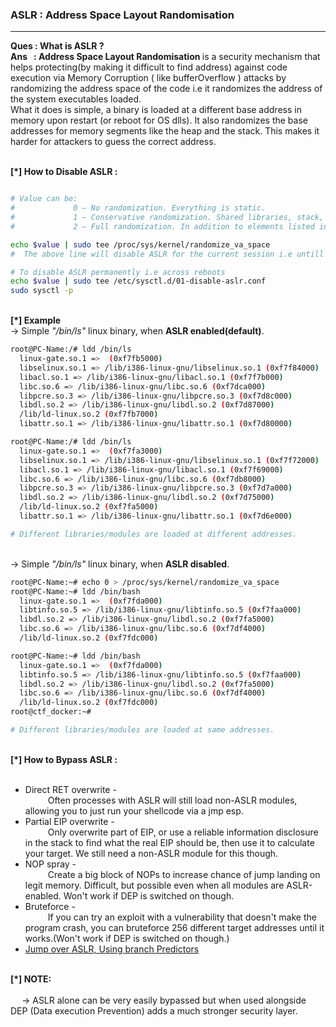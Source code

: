 
<h3> ASLR : Address Space Layout Randomisation </h3>
<hr>
<b> Ques : What is ASLR ? </b> 
</br> 
<b> Ans &nbsp; : Address Space Layout Randomisation </b> is a security mechanism that helps protecting(by making it difficult to find address) against code execution via Memory Corruption ( like bufferOverflow ) attacks by randomizing the address space of the code i.e it randomizes the address of the system executables loaded. </br>What it does is simple, a binary is loaded at a different base address in memory upon restart (or reboot for OS dlls). It also randomizes the base addresses for memory segments like the heap and the stack. This makes it harder for attackers to guess the correct address.
</br>
</br>

<b> [*] How to Disable ASLR : </br> </b>
```bash

# Value can be: 
#             0 – No randomization. Everything is static.
#             1 – Conservative randomization. Shared libraries, stack, mmap(), VDSO and heap are randomized.
#             2 – Full randomization. In addition to elements listed in the previous point, memory managed through brk() is also randomized.

echo $value | sudo tee /proc/sys/kernel/randomize_va_space 
#  The above line will disable ASLR for the current session i.e untill the machine is rebooted.

# To disable ASLR permanently i.e across reboots
echo $value | sudo tee /etc/sysctl.d/01-disable-aslr.conf
sudo sysctl -p
```

</br>
<b> [*] Example </br> </b>
-> Simple  <i>"/bin/ls"</i> linux binary, when <b>ASLR enabled(default)</b>.</br>

```bash
root@PC-Name:/# ldd /bin/ls
  linux-gate.so.1 =>  (0xf7fb5000)
  libselinux.so.1 => /lib/i386-linux-gnu/libselinux.so.1 (0xf7f84000)
  libacl.so.1 => /lib/i386-linux-gnu/libacl.so.1 (0xf7f7b000)
  libc.so.6 => /lib/i386-linux-gnu/libc.so.6 (0xf7dca000)
  libpcre.so.3 => /lib/i386-linux-gnu/libpcre.so.3 (0xf7d8c000)
  libdl.so.2 => /lib/i386-linux-gnu/libdl.so.2 (0xf7d87000)
  /lib/ld-linux.so.2 (0xf7fb7000)
  libattr.so.1 => /lib/i386-linux-gnu/libattr.so.1 (0xf7d80000)

root@PC-Name:/# ldd /bin/ls
  linux-gate.so.1 =>  (0xf7fa3000)                  
  libselinux.so.1 => /lib/i386-linux-gnu/libselinux.so.1 (0xf7f72000)
  libacl.so.1 => /lib/i386-linux-gnu/libacl.so.1 (0xf7f69000)
  libc.so.6 => /lib/i386-linux-gnu/libc.so.6 (0xf7db8000)
  libpcre.so.3 => /lib/i386-linux-gnu/libpcre.so.3 (0xf7d7a000)
  libdl.so.2 => /lib/i386-linux-gnu/libdl.so.2 (0xf7d75000)
  /lib/ld-linux.so.2 (0xf7fa5000)
  libattr.so.1 => /lib/i386-linux-gnu/libattr.so.1 (0xf7d6e000)

# Different libraries/modules are loaded at different addresses.
```

</br>
-> Simple <i>"/bin/ls"</i> linux binary, when <b>ASLR disabled</b>.</br>

```bash
root@PC-Name:~# echo 0 > /proc/sys/kernel/randomize_va_space 
root@PC-Name:~# ldd /bin/bash
  linux-gate.so.1 =>  (0xf7fda000)
  libtinfo.so.5 => /lib/i386-linux-gnu/libtinfo.so.5 (0xf7faa000)
  libdl.so.2 => /lib/i386-linux-gnu/libdl.so.2 (0xf7fa5000)
  libc.so.6 => /lib/i386-linux-gnu/libc.so.6 (0xf7df4000)
  /lib/ld-linux.so.2 (0xf7fdc000)

root@PC-Name:~# ldd /bin/bash
  linux-gate.so.1 =>  (0xf7fda000)
  libtinfo.so.5 => /lib/i386-linux-gnu/libtinfo.so.5 (0xf7faa000)
  libdl.so.2 => /lib/i386-linux-gnu/libdl.so.2 (0xf7fa5000)
  libc.so.6 => /lib/i386-linux-gnu/libc.so.6 (0xf7df4000)
  /lib/ld-linux.so.2 (0xf7fdc000)
root@ctf_docker:~# 

# Different libraries/modules are loaded at same addresses.

```

</br>
<b> [*] How to Bypass ASLR : </br> </b>
</br>
<ul>
<li>Direct RET overwrite - </br> &emsp; &emsp; Often processes with ASLR will still load non-ASLR modules, allowing you to just run your shellcode via a jmp esp.<br> </li>

 <li>Partial EIP overwrite - </br>&emsp; &emsp; Only overwrite part of EIP, or use a reliable information disclosure in the stack to find what the real EIP should be, then use it to calculate your target. We still need a non-ASLR module for this though.</br></li>

 <li>NOP spray - </br> &emsp; &emsp; Create a big block of NOPs to increase chance of jump landing on legit memory. Difficult, but possible even when all modules are ASLR-enabled. Won't work if DEP is switched on though.</br></li>

 <li>Bruteforce - </br> &emsp; &emsp; If you can try an exploit with a vulnerability that doesn't make the program crash, you can bruteforce 256 different target addresses until it works.(Won't work if DEP is switched on though.)</br></li>

<li><a href="http://www.cs.ucr.edu/~nael/pubs/micro16.pdf">Jump over ASLR, Using branch Predictors </a></br></li>
</ul>
</br>
<b> [*] NOTE: </br> </b>
</br>
&emsp; -> ASLR alone can be very easily bypassed but when used alongside DEP (Data execution Prevention) adds a much stronger security layer.
</br>
